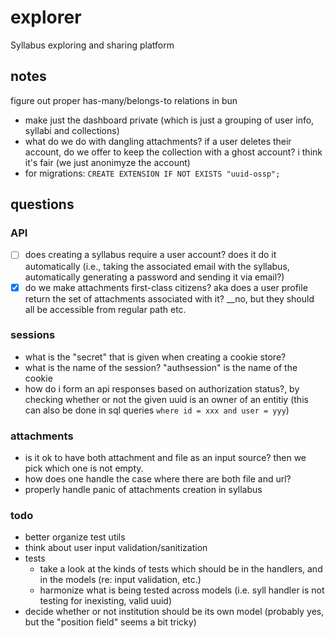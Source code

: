 # explorer

Syllabus exploring and sharing platform

## notes

figure out proper has-many/belongs-to relations in bun

- make just the dashboard private (which is just a grouping of user info, syllabi and collections)
- what do we do with dangling attachments? if a user deletes their account, do we offer to keep the collection with a ghost account? i think it's fair (we just anonimyze the account)
- for migrations: `CREATE EXTENSION IF NOT EXISTS "uuid-ossp";`

## questions

### API
- [ ] does creating a syllabus require a user account? does it do it automatically (i.e., taking the associated email with the syllabus, automatically generating a password and sending it via email?)
- [x] do we make attachments first-class citizens? aka does a user profile return the set of attachments associated with it? __no, but they should all be accessible from regular path etc.

### sessions

- what is the "secret" that is given when creating a cookie store?
- what is the name of the session? "authsession" is the name of the cookie
- how do i form an api responses based on authorization status?, by checking whether or not the given uuid is an owner of an entitiy (this can also be done in sql queries `where id = xxx and user = yyy`)

### attachments

- is it ok to have both attachment and file as an input source? then we pick which one is not empty.
- how does one handle the case where there are both file and url?
- properly handle panic of attachments creation in syllabus

### todo

- better organize test utils
- think about user input validation/sanitization
- tests
    - take a look at the kinds of tests which should be in the handlers, and in the models (re: input validation, etc.)
    - harmonize what is being tested across models (i.e. syll handler is not testing for inexisting, valid uuid)
- decide whether or not institution should be its own model (probably yes, but the "position field" seems a bit tricky)